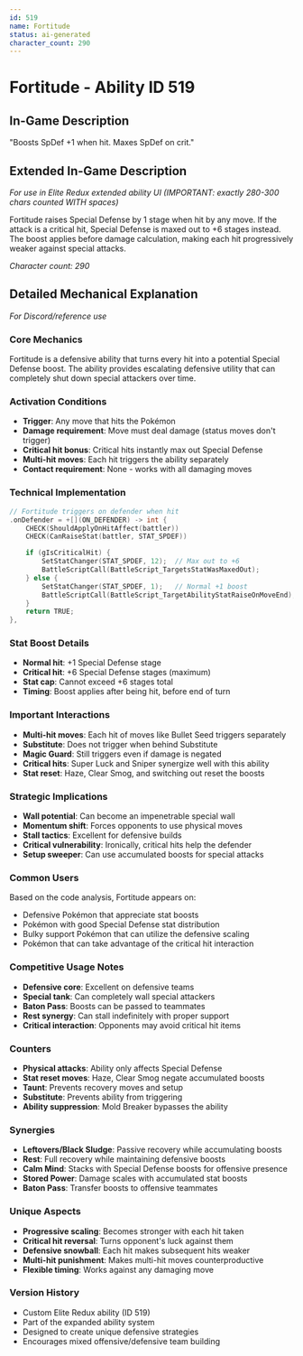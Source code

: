 ```yaml
---
id: 519
name: Fortitude
status: ai-generated
character_count: 290
---
```


# Fortitude - Ability ID 519

## In-Game Description
"Boosts SpDef +1 when hit. Maxes SpDef on crit."

## Extended In-Game Description
*For use in Elite Redux extended ability UI (IMPORTANT: exactly 280-300 chars counted WITH spaces)*

Fortitude raises Special Defense by 1 stage when hit by any move. If the attack is a critical hit, Special Defense is maxed out to +6 stages instead. The boost applies before damage calculation, making each hit progressively weaker against special attacks.

*Character count: 290*

## Detailed Mechanical Explanation
*For Discord/reference use*

### Core Mechanics
Fortitude is a defensive ability that turns every hit into a potential Special Defense boost. The ability provides escalating defensive utility that can completely shut down special attackers over time.

### Activation Conditions
- **Trigger**: Any move that hits the Pokémon
- **Damage requirement**: Move must deal damage (status moves don't trigger)
- **Critical hit bonus**: Critical hits instantly max out Special Defense
- **Multi-hit moves**: Each hit triggers the ability separately
- **Contact requirement**: None - works with all damaging moves

### Technical Implementation
```c
// Fortitude triggers on defender when hit
.onDefender = +[](ON_DEFENDER) -> int {
    CHECK(ShouldApplyOnHitAffect(battler))
    CHECK(CanRaiseStat(battler, STAT_SPDEF))

    if (gIsCriticalHit) {
        SetStatChanger(STAT_SPDEF, 12);  // Max out to +6
        BattleScriptCall(BattleScript_TargetsStatWasMaxedOut);
    } else {
        SetStatChanger(STAT_SPDEF, 1);   // Normal +1 boost
        BattleScriptCall(BattleScript_TargetAbilityStatRaiseOnMoveEnd);
    }
    return TRUE;
},
```

### Stat Boost Details
- **Normal hit**: +1 Special Defense stage
- **Critical hit**: +6 Special Defense stages (maximum)
- **Stat cap**: Cannot exceed +6 stages total
- **Timing**: Boost applies after being hit, before end of turn

### Important Interactions
- **Multi-hit moves**: Each hit of moves like Bullet Seed triggers separately
- **Substitute**: Does not trigger when behind Substitute
- **Magic Guard**: Still triggers even if damage is negated
- **Critical hits**: Super Luck and Sniper synergize well with this ability
- **Stat reset**: Haze, Clear Smog, and switching out reset the boosts

### Strategic Implications
- **Wall potential**: Can become an impenetrable special wall
- **Momentum shift**: Forces opponents to use physical moves
- **Stall tactics**: Excellent for defensive builds
- **Critical vulnerability**: Ironically, critical hits help the defender
- **Setup sweeper**: Can use accumulated boosts for special attacks

### Common Users
Based on the code analysis, Fortitude appears on:
- Defensive Pokémon that appreciate stat boosts
- Pokémon with good Special Defense stat distribution
- Bulky support Pokémon that can utilize the defensive scaling
- Pokémon that can take advantage of the critical hit interaction

### Competitive Usage Notes
- **Defensive core**: Excellent on defensive teams
- **Special tank**: Can completely wall special attackers
- **Baton Pass**: Boosts can be passed to teammates
- **Rest synergy**: Can stall indefinitely with proper support
- **Critical interaction**: Opponents may avoid critical hit items

### Counters
- **Physical attacks**: Ability only affects Special Defense
- **Stat reset moves**: Haze, Clear Smog negate accumulated boosts
- **Taunt**: Prevents recovery moves and setup
- **Substitute**: Prevents ability from triggering
- **Ability suppression**: Mold Breaker bypasses the ability

### Synergies
- **Leftovers/Black Sludge**: Passive recovery while accumulating boosts
- **Rest**: Full recovery while maintaining defensive boosts
- **Calm Mind**: Stacks with Special Defense boosts for offensive presence
- **Stored Power**: Damage scales with accumulated stat boosts
- **Baton Pass**: Transfer boosts to offensive teammates

### Unique Aspects
- **Progressive scaling**: Becomes stronger with each hit taken
- **Critical hit reversal**: Turns opponent's luck against them
- **Defensive snowball**: Each hit makes subsequent hits weaker
- **Multi-hit punishment**: Makes multi-hit moves counterproductive
- **Flexible timing**: Works against any damaging move

### Version History
- Custom Elite Redux ability (ID 519)
- Part of the expanded ability system
- Designed to create unique defensive strategies
- Encourages mixed offensive/defensive team building